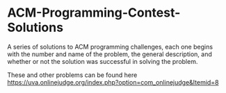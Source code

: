 # ACM-Programming-Contest-Solutions
A series of solutions to ACM programming challenges, each one begins with the number and name of the problem, the general description, and whether or not the solution was successful in solving the problem. 

These and other problems can be found here
https://uva.onlinejudge.org/index.php?option=com_onlinejudge&Itemid=8

